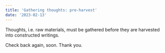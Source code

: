 ```yaml
---
title: 'Gathering thoughts: pre-harvest'
date: '2023-02-13'
---
```


Thoughts, i.e. raw materials, must be gathered before they are harvested into constructed writings.

Check back again, soon. Thank you.
